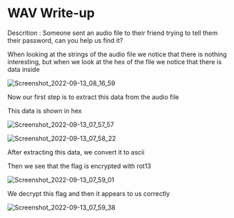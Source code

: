 # WAV Write-up

Descrition : Someone sent an audio file to their friend trying to tell them their password, can you help us find it?

When looking at the strings of the audio file we notice that there is nothing interesting, but when we look at the hex of the file we notice that there is data inside
 

![Screenshot_2022-09-13_08_16_59](https://user-images.githubusercontent.com/80649768/189899762-2cfd810f-9870-4d1e-9df3-0e200002da69.png)


Now our first step is to extract this data from the audio file

This data is shown in hex


![Screenshot_2022-09-13_07_57_57](https://user-images.githubusercontent.com/80649768/189900405-49857812-5731-4306-895e-b02bf02a044f.png)


![Screenshot_2022-09-13_07_58_22](https://user-images.githubusercontent.com/80649768/189906991-da8079b5-5c5c-4028-b5ac-56a981fd254e.png)


After extracting this data, we convert it to ascii

Then we see that the flag is encrypted with rot13



![Screenshot_2022-09-13_07_59_01](https://user-images.githubusercontent.com/80649768/189908040-7fb4358e-3380-4468-994f-6f4b2be98a6b.png)


We decrypt this flag and then it appears to us correctly

![Screenshot_2022-09-13_07_59_38](https://user-images.githubusercontent.com/80649768/189908316-2ab49c69-3edc-44ed-9623-14c973c7960e.png)
